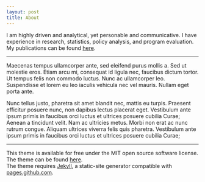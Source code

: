 ```yaml
---
layout: post
title: About
---
```

<p>
I am highly driven and analytical, yet personable and communicative.  I have experience in research, statistics, policy analysis, and program evaluation. 
<br>
My publications can be found <a href="https://scholar.google.com/citations?user=sYILIrcAAAAJ">here</a>.
</p>

<hr>

<p>
Maecenas tempus ullamcorper ante, sed eleifend purus mollis a. Sed ut molestie eros. Etiam arcu mi, consequat id ligula nec, faucibus dictum tortor. Ut tempus felis non commodo luctus. Nunc ac ullamcorper leo. Suspendisse et lorem eu leo iaculis vehicula nec vel mauris. Nullam eget porta ante.
</p>

<p>
Nunc tellus justo, pharetra sit amet blandit nec, mattis eu turpis. Praesent efficitur posuere nunc, non dapibus lectus placerat eget. Vestibulum ante ipsum primis in faucibus orci luctus et ultrices posuere cubilia Curae; Aenean a tincidunt velit. Nam ac ultricies metus. Morbi non erat ac nunc rutrum congue. Aliquam ultrices viverra felis quis pharetra. Vestibulum ante ipsum primis in faucibus orci luctus et ultrices posuere cubilia Curae;
</p>

<hr>

<p>
This theme is available for free under the MIT open source software license.
<br>
The theme can be found <a href="https://github.com/benradford/Slate-and-Simple-Jekyll-Theme">here</a>.
<br>
The theme requires <a href="https://jekyllrb.com">Jekyll</a>, a static-site generator compatible with <a href="https://pages.github.com">pages.github.com</a>.
</p>
